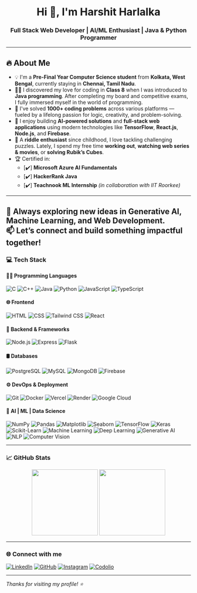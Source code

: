 <h1 align="center">Hi 👋, I'm Harshit Harlalka</h1>
<h3 align="center">Full Stack Web Developer | AI/ML Enthusiast | Java & Python Programmer</h3>

---

## 🔥 About Me

- 💡 I'm a **Pre-Final Year Computer Science student** from **Kolkata, West Bengal**, currently staying in **Chennai, Tamil Nadu**.
- 👨‍💻 I discovered my love for coding in **Class 8** when I was introduced to **Java programming**. After completing my board and competitive exams, I fully immersed myself in the world of programming.
- 🧠 I've solved **1000+ coding problems** across various platforms — fueled by a lifelong passion for logic, creativity, and problem-solving.
- 🚀 I enjoy building **AI-powered solutions** and **full-stack web applications** using modern technologies like **TensorFlow**, **React.js**, **Node.js**, and **Firebase**.
- 🧩 A **riddle enthusiast** since childhood, I love tackling challenging puzzles. Lately, I spend my free time **working out**, **watching web series & movies**, or **solving Rubik’s Cubes**.
- 🏆 Certified in:
  - [✔️] **Microsoft Azure AI Fundamentals**
  - [✔️] **HackerRank Java**
  - [✔️] **Teachnook ML Internship** *(in collaboration with IIT Roorkee)*

---

🌟 Always exploring new ideas in **Generative AI**, **Machine Learning**, and **Web Development**.  
📫 Let’s connect and build something impactful together!
---

### 💻 Tech Stack

#### 👨‍💻 Programming Languages
![C](https://img.shields.io/badge/-C-00599C?style=flat&logo=c)
![C++](https://img.shields.io/badge/-C++-00599C?style=flat&logo=c++)
![Java](https://img.shields.io/badge/-Java-ED8B00?style=flat&logo=openjdk)
![Python](https://img.shields.io/badge/-Python-3776AB?style=flat&logo=python)
![JavaScript](https://img.shields.io/badge/-JavaScript-F7DF1E?style=flat&logo=javascript)
![TypeScript](https://img.shields.io/badge/-TypeScript-3178C6?style=flat&logo=typescript)

#### 🌐 Frontend
![HTML](https://img.shields.io/badge/-HTML5-E34F26?style=flat&logo=html5)
![CSS](https://img.shields.io/badge/-CSS3-1572B6?style=flat&logo=css3)
![Tailwind CSS](https://img.shields.io/badge/-TailwindCSS-06B6D4?style=flat&logo=tailwind-css)
![React](https://img.shields.io/badge/-React-20232A?style=flat&logo=react)

#### 🧩 Backend & Frameworks
![Node.js](https://img.shields.io/badge/-Node.js-339933?style=flat&logo=node.js)
![Express](https://img.shields.io/badge/-Express-000000?style=flat&logo=express)
![Flask](https://img.shields.io/badge/-Flask-000000?style=flat&logo=flask)

#### 🛢 Databases
![PostgreSQL](https://img.shields.io/badge/-PostgreSQL-336791?style=flat&logo=postgresql)
![MySQL](https://img.shields.io/badge/-MySQL-4479A1?style=flat&logo=mysql)
![MongoDB](https://img.shields.io/badge/-MongoDB-47A248?style=flat&logo=mongodb)
![Firebase](https://img.shields.io/badge/-Firebase-FFCA28?style=flat&logo=firebase)

#### ⚙️ DevOps & Deployment
![Git](https://img.shields.io/badge/-Git-F05032?style=flat&logo=git)
![Docker](https://img.shields.io/badge/-Docker-2496ED?style=flat&logo=docker)
![Vercel](https://img.shields.io/badge/-Vercel-000000?style=flat&logo=vercel)
![Render](https://img.shields.io/badge/-Render-00979D?style=flat)
![Google Cloud](https://img.shields.io/badge/-GoogleCloud-4285F4?style=flat&logo=google-cloud)

#### 🤖 AI | ML | Data Science
![NumPy](https://img.shields.io/badge/-NumPy-013243?style=flat&logo=numpy)
![Pandas](https://img.shields.io/badge/-Pandas-150458?style=flat&logo=pandas)
![Matplotlib](https://img.shields.io/badge/-Matplotlib-11557C?style=flat)
![Seaborn](https://img.shields.io/badge/-Seaborn-3D3D3D?style=flat)
![TensorFlow](https://img.shields.io/badge/-TensorFlow-FF6F00?style=flat&logo=tensorflow)
![Keras](https://img.shields.io/badge/-Keras-D00000?style=flat&logo=keras)
![Scikit-Learn](https://img.shields.io/badge/-Scikit--Learn-F7931E?style=flat&logo=scikit-learn)
![Machine Learning](https://img.shields.io/badge/-MachineLearning-102c57?style=flat)
![Deep Learning](https://img.shields.io/badge/-DeepLearning-FF6D00?style=flat)
![Generative AI](https://img.shields.io/badge/-GenerativeAI-8e44ad?style=flat)
![NLP](https://img.shields.io/badge/-NLP-7B1FA2?style=flat)
![Computer Vision](https://img.shields.io/badge/-ComputerVision-455A64?style=flat)

---

### 📈 GitHub Stats
<p align="center">
  <img src="https://github-readme-stats.vercel.app/api?username=Harshit-TheCoder&show_icons=true&theme=radical" height="180px"/>
  <img src="https://github-readme-streak-stats.herokuapp.com/?user=Harshit-TheCoder&theme=radical" height="180px"/>
</p>

---

### 🌐 Connect with me

[![LinkedIn](https://img.shields.io/badge/-LinkedIn-blue?style=flat&logo=linkedin)](https://www.linkedin.com/in/harshit-harlalka-26b200233/)
[![GitHub](https://img.shields.io/badge/-GitHub-black?style=flat&logo=github)](https://github.com/Harshit-TheCoder)
[![Instagram](https://img.shields.io/badge/-Instagram-E4405F?style=flat&logo=instagram)](https://instagram.com/harlalkaharshit)
[![Codolio](https://img.shields.io/badge/-Codolio-darkgreen?style=flat)](https://www.codolio.com/Harshit-TheCoder)

---

_Thanks for visiting my profile! ⭐️_
